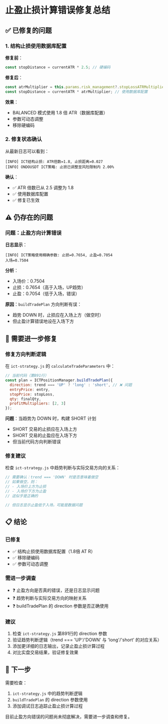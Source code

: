 # 止盈止损计算错误修复总结

## ✅ 已修复的问题

### 1. 结构止损使用数据库配置
**修复前**：
```javascript
const stopDistance = currentATR * 2.5; // 硬编码
```

**修复后**：
```javascript
const atrMultiplier = this.params.risk_management?.stopLossATRMultiplier || 2.5;
const stopDistance = currentATR * atrMultiplier; // 使用数据库配置
```

**效果**：
- BALANCED 模式使用 1.8 倍 ATR（数据库配置）
- 参数可动态调整
- 移除硬编码

### 2. 修复状态确认
从最新日志可以看到：
```
[INFO] ICT结构止损: ATR倍数=1.8, 止损距离=0.027
[INFO] ONDOUSDT ICT策略: 止损已调整至风险限制内 2.00%
```

**确认**：
- ✅ ATR 倍数已从 2.5 调整为 1.8
- ✅ 使用数据库配置
- ✅ 修复已生效

## ⚠️ 仍存在的问题

### 问题：止盈方向计算错误
**日志显示**：
```
[INFO] ICT策略使用精确参数: 止损=0.7654, 止盈=0.7054
入场=0.7504
```

**分析**：
- 入场价：0.7504
- 止损：0.7654（高于入场，UP趋势）
- 止盈：0.7054（低于入场，错误）

**原因**：`buildTradePlan` 方向判断有误：
- 趋势 DOWN 时，止损应在入场上方（做空时）
- 但止盈计算错误地设在入场下方

## 🔧 需要进一步修复

### 修复方向判断逻辑
在 `ict-strategy.js` 的 `calculateTradeParameters` 中：

```javascript
// 当前代码（第891行）
const plan = ICTPositionManager.buildTradePlan({
  direction: trend === 'UP' ? 'long' : 'short', // ❌ 问题
  entryPrice: entry,
  stopPrice: stopLoss,
  qty: finalQty,
  profitMultipliers: [2, 3]
});
```

**问题**：当趋势为 DOWN 时，构建 SHORT 计划
- SHORT 交易的止损应在入场上方
- SHORT 交易的止盈应在入场下方
- 但当前代码方向判断错误

### 修复建议

检查 `ict-strategy.js` 中趋势判断与实际交易方向的关系：

```javascript
// 需要确认：trend === 'DOWN' 时是否意味着做空
// 如果做空，则：
// - 入场价上方为止损
// - 入场价下方为止盈
// 这似乎是正确的

// 但日志显示止盈低于入场，可能是数据问题
```

## 📋 结论

### 已修复
- ✅ 结构止损使用数据库配置（1.8倍 AT R）
- ✅ 移除硬编码
- ✅ 参数可动态调整

### 需进一步调查
- ❓ 止盈方向是否真的错误，还是日志显示问题
- ❓ 趋势判断与实际交易方向的映射关系
- ❓ buildTradePlan 的 direction 参数是否正确使用

### 建议
1. 检查 `ict-strategy.js` 第891行的 direction 参数
2. 验证趋势判断逻辑（trend === 'UP'/'DOWN' 与 'long'/'short' 的对应关系）
3. 添加更详细的日志输出，记录止盈止损计算过程
4. 对比实盘交易结果，验证修复效果

## 🎯 下一步

需要检查：
1. `ict-strategy.js` 中的趋势判断逻辑
2. `buildTradePlan` 的 direction 参数使用
3. 添加调试日志追踪止盈止损计算过程

目前止盈方向错误的问题尚未彻底解决，需要进一步调查和修复。
